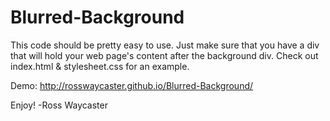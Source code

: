 Blurred-Background
==================

This code should be pretty easy to use. Just make sure that you have a div that will hold your web page's content after the background div. Check out index.html & stylesheet.css for an example.

Demo: http://rosswaycaster.github.io/Blurred-Background/

Enjoy!
-Ross Waycaster
